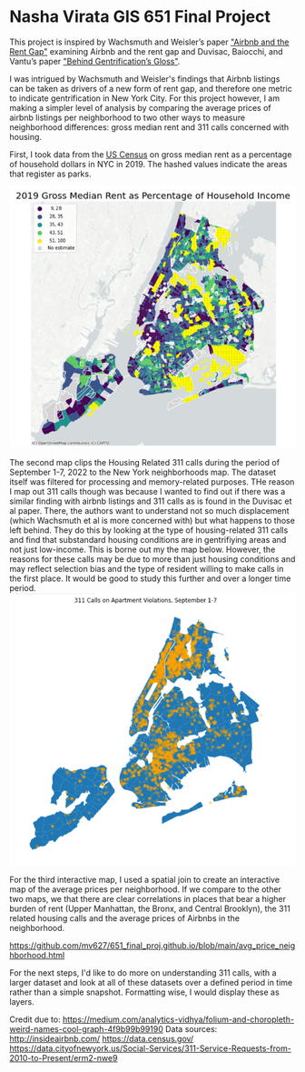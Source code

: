 
# Nasha Virata GIS 651 Final Project 

This project is inspired by Wachsmuth and Weisler’s paper ["Airbnb and the Rent Gap"](https://upgo.lab.mcgill.ca/publication/airbnb-and-the-rent-gap/airbnb-and-the-rent-gap.pdf) examining Airbnb and the rent gap  and Duvisac, Baiocchi, and Vantu’s paper ["Behind Gentrification’s Gloss"](https://journals.sagepub.com/doi/abs/10.1177/15365042221107656). 

I was intrigued by Wachsmuth and Weisler's findings that Airbnb listings can be taken as drivers of a new form of rent gap, and therefore one metric to indicate gentrification in New York City. For this project however, I am making a simpler level of analysis by comparing the average prices of airbnb listings per neighborhood to two other ways to measure neighborhood differences: gross median rent and 311 calls concerned with housing. 

First, I took data from the [US Census](https://data.census.gov/) on gross median rent as a percentage of household dollars in NYC in 2019. The hashed values indicate the areas that register as parks.

![Gross Median Rent](https://github.com/mv627/651_final_proj.github.io/blob/main/gross_med_rent.png)

The second map clips the Housing Related 311 calls during the period of September 1-7, 2022 to the New York neighborhoods map. The dataset itself was filtered for processing and memory-related purposes. THe reason I map out 311 calls though was because I wanted to find out if there was a similar finding with airbnb listings and 311 calls as is found in the Duvisac et al paper. There, the authors want to understand not so much displacement (which Wachsmuth et al is more concerned with) but what happens to those left behind. They do this by looking at the type of housing-related 311 calls and find that substandard housing conditions are in gentrifiying areas and not just low-income. This is borne out my the map below. However, the reasons for these calls may be due to more than just housing conditions and may reflect selection bias and the type of resident willing to make calls in the first place. It would be good to study this further and over a longer time period.  
![Housing Related 311 Calls, September 1-7, 2022](https://github.com/mv627/651_final_proj.github.io/blob/main/311_calls.png)

For the third interactive map, I used a spatial join to create an interactive map of the average prices per neighborhood. If we compare to the other two maps, we that there are clear correlations in places that bear a higher burden of rent (Upper Manhattan, the Bronx, and Central Brooklyn), the 311 related housing calls and the average prices of Airbnbs in the neighborhood. 

https://github.com/mv627/651_final_proj.github.io/blob/main/avg_price_neighborhood.html

For the next steps, I'd like to do more on understanding 311 calls, with a larger dataset and look at all of these datasets over a defined period in time rather than a simple snapshot. Formatting wise, I would display these as layers. 

Credit due to: https://medium.com/analytics-vidhya/folium-and-choropleth-weird-names-cool-graph-4f9b99b99190
Data sources:
http://insideairbnb.com/
https://data.census.gov/
https://data.cityofnewyork.us/Social-Services/311-Service-Requests-from-2010-to-Present/erm2-nwe9
